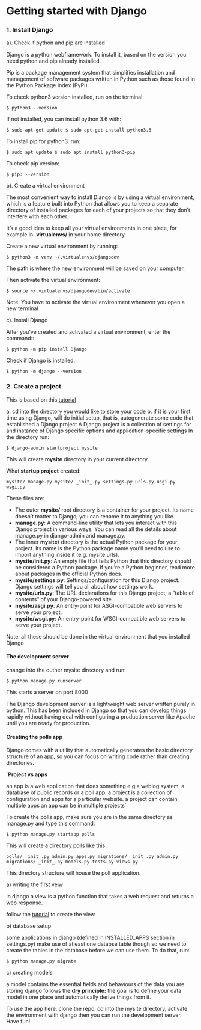 # Getting started with Django

### 1. Install Django ###

a). Check if python and pip are installed

Django is a python webframework. To install it, based on the version you need python and pip already installed.

Pip is a package management system that simplifies installation and management of software packages written in Python such as those found in the Python Package Index (PyPI).

To check python3 version installed, run on the terminal:

`$ python3 --version`

If not installed, you can install python 3.6 with:

`$ sudo apt-get update
 $ sudo apt-get install python3.6`
 
To install pip for python3. run:

`$ sudo apt update
 $ sudo apt install python3-pip`
 
To check pip version:

`$ pip3 --version`

b). Create a virtual environment

The most convenient way to install Django is by using a virtual environment, which is a feature built into Python that allows you to keep a separate directory of installed packages for each of your projects so that they don’t interfere with each other.

It’s a good idea to keep all your virtual environments in one place, for example in **.virtualenvs/** in your home directory.

Create a new virtual environment by running:

`$ python3 -m venv ~/.virtualenvs/djangodev`

The path is where the new environment will be saved on your computer.

Then activate the virtual environment:

`$ source ~/.virtualenvs/djangodev/bin/activate`

Note: You have to activate the virtual environment whenever you open a new terminal

c). Install Django

After you’ve created and activated a virtual environment, enter the command::

`$ python -m pip install Django`

Check if Django is installed:

`$ python -m django --version`

### 2. Create a project ###

This is based on this [tutorial](https://docs.djangoproject.com/en/3.1/intro/tutorial01/)

a. cd into the directory you would like to store your code
b. if it is your first time using Django, will do initial setup, that is, autogenerate some code that established a Django project
 A Django project is a collection of settings for and instance of Django specific options and application-specific settings
 In the directory run:
 
 `$ django-admin startproject mysite`
 
 This will create **mysite** directory in your current directory
 
 What **startup project** created:
 
 `mysite/
    manage.py
    mysite/
      _init_.py
      settings.py
      urls.py
      usgi.py
      wsgi.py`
      
  These files are:
  - The outer **mysite/** root directory is a container for your project. Its name doesn’t matter to Django; you can rename it to anything you like.
  - **manage.py**: A command-line utility that lets you interact with this Django project in various ways. You can read all the details about manage.py in django-admin and manage.py.
  - The inner **mysite/** directory is the actual Python package for your project. Its name is the Python package name you’ll need to use to import anything inside it (e.g. mysite.urls).
  - **mysite/__init__.py**: An empty file that tells Python that this directory should be considered a Python package. If you’re a Python beginner, read more about packages in the official Python docs.
  - **mysite/settings.py**: Settings/configuration for this Django project. Django settings will tell you all about how settings work.
  - **mysite/urls.py**: The URL declarations for this Django project; a “table of contents” of your Django-powered site.
  - **mysite/asgi.py**: An entry-point for ASGI-compatible web servers to serve your project.
  - **mysite/wsgi.py**: An entry-point for WSGI-compatible web servers to serve your project. 
  
 Note: all these should be done in the virtual environment that you installed Django
 
#### The development server ####

change into the outher mysite directory and run:

`$ python manage.py runserver`

This starts a server on port 8000

The Django development server is a lightweight web server written purely in python. This has been included in Django so that you can develop things rapidly without having deal with configuring a production server like Apache until you are ready for production.

#### Creating the polls app ####

Django comes with a utility that automatically generates the basic directory structure of an app, so you can focus on writing code rather than creating directories.

`**Project vs apps**

an app is a web application that does something e.g a weblog system, a database of public records or a poll app.
a project is a collection of configuration and apps for a particular website.
a project can contain multiple apps
an app can be in multiple projects`

To create the polls app, make sure you are in the same directory as manage.py and type this command:

`$ python manage.py startapp polls`

This will create a directory polls like this:

`polls/
   _init_.py
   admin.py
   apps.py
   migrations/
     _init_.py
     admin.py
     migrations/
       _init_.py
     models.py
     tests.py
     views.py`

This directory structure will house the poll application.

a) writing the first veiw 

in django a view is a python function that takes a web request and returns a web response.

follow the [tutorial](https://docs.djangoproject.com/en/3.1/intro/tutorial01/) to create the view

b) database setup

some applications in django (defined in INSTALLED_APPS section in settings.py) make use of atleast one databse table though so we need to create the tables in the database before we can use them. To do that, run:

`$ python manage.py migrate`

c) creating models

a model contains the essential fields and behaviours of the data you are storing
django follows the **dry principle:** the goal is to define your data model in one place and automatically derive things from it.


To use the app here, clone the repo, cd into the mysite directory, activate the environment with django then you can run the development server. Have fun! 
